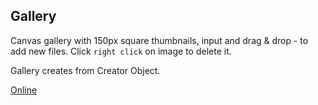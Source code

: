 ## Gallery

Canvas gallery with 150px square thumbnails, input and drag & drop - to add new files. 
Click `right click` on image to delete it.

Gallery creates from Creator Object.

[Online](http://canvasgallery.surge.sh)
